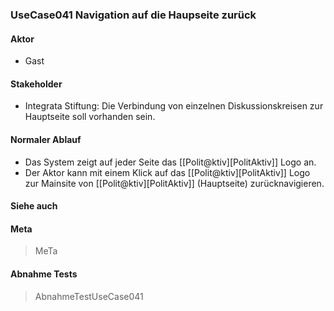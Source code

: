 
### UseCase041 Navigation auf die Haupseite zurück

#### Aktor
 * Gast


#### Stakeholder
 * Integrata Stiftung: Die Verbindung von einzelnen Diskussionskreisen zur Hauptseite soll vorhanden sein.


#### Normaler Ablauf
 * Das System zeigt auf jeder Seite das [[Polit@ktiv][PolitAktiv]] Logo an.
 * Der Aktor kann mit einem Klick auf das [[Polit@ktiv][PolitAktiv]] Logo zur Mainsite von [[Polit@ktiv][PolitAktiv]] (Hauptseite) zurücknavigieren.


#### Siehe auch

#### Meta
>MeTa


#### Abnahme Tests
>AbnahmeTestUseCase041




